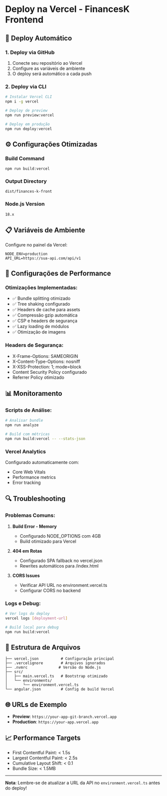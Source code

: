 # Deploy na Vercel - FinancesK Frontend

## 🚀 Deploy Automático

### 1. Deploy via GitHub
1. Conecte seu repositório ao Vercel
2. Configure as variáveis de ambiente
3. O deploy será automático a cada push

### 2. Deploy via CLI
```bash
# Instalar Vercel CLI
npm i -g vercel

# Deploy de preview
npm run preview:vercel

# Deploy em produção
npm run deploy:vercel
```

## ⚙️ Configurações Otimizadas

### Build Command
```
npm run build:vercel
```

### Output Directory
```
dist/finances-k-front
```

### Node.js Version
```
18.x
```

## 📋 Variáveis de Ambiente

Configure no painel da Vercel:

```env
NODE_ENV=production
API_URL=https://sua-api.com/api/v1
```

## 🔧 Configurações de Performance

### Otimizações Implementadas:
- ✅ Bundle splitting otimizado
- ✅ Tree shaking configurado
- ✅ Headers de cache para assets
- ✅ Compressão gzip automática
- ✅ CSP e headers de segurança
- ✅ Lazy loading de módulos
- ✅ Otimização de imagens

### Headers de Segurança:
- X-Frame-Options: SAMEORIGIN
- X-Content-Type-Options: nosniff
- X-XSS-Protection: 1; mode=block
- Content Security Policy configurado
- Referrer Policy otimizado

## 📊 Monitoramento

### Scripts de Análise:
```bash
# Analisar bundle
npm run analyze

# Build com métricas
npm run build:vercel -- --stats-json
```

### Vercel Analytics
Configurado automaticamente com:
- Core Web Vitals
- Performance metrics
- Error tracking

## 🔍 Troubleshooting

### Problemas Comuns:

1. **Build Error - Memory**
   - Configurado NODE_OPTIONS com 4GB
   - Build otimizado para Vercel

2. **404 em Rotas**
   - Configurado SPA fallback no vercel.json
   - Rewrites automáticos para /index.html

3. **CORS Issues**
   - Verificar API URL no environment.vercel.ts
   - Configurar CORS no backend

### Logs e Debug:
```bash
# Ver logs do deploy
vercel logs [deployment-url]

# Build local para debug
npm run build:vercel
```

## 📁 Estrutura de Arquivos

```
├── vercel.json          # Configuração principal
├── .vercelignore        # Arquivos ignorados
├── .nvmrc              # Versão do Node.js
├── src/
│   ├── main.vercel.ts   # Bootstrap otimizado
│   └── environments/
│       └── environment.vercel.ts
└── angular.json         # Config de build Vercel
```

## 🌐 URLs de Exemplo

- **Preview**: `https://your-app-git-branch.vercel.app`
- **Production**: `https://your-app.vercel.app`

## 📈 Performance Targets

- First Contentful Paint: < 1.5s
- Largest Contentful Paint: < 2.5s
- Cumulative Layout Shift: < 0.1
- Bundle Size: < 1.5MB

---

**Nota**: Lembre-se de atualizar a URL da API no `environment.vercel.ts` antes do deploy!
